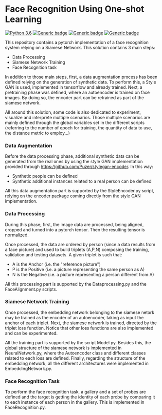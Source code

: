 # Face Recognition Using One-shot Learning

[![Python 3.6](https://img.shields.io/badge/python-3.6.8-blue.svg)](https://www.python.org/downloads/release/python-360/) [![Generic badge](https://img.shields.io/badge/anaconda-4.6.14-blue.svg)](https://shields.io/) [![Generic badge](https://img.shields.io/badge/pytorch-1.1.0-<COLOR>.svg)](https://shields.io/)  [![Generic badge](https://img.shields.io/badge/tensorflow-1.13.1-<COLOR>.svg)](https://shields.io/) 

This repository contains a pytorch implementation of a face recognition system relying on a Siamese Network. This solution contains 3 main steps:

  - Data Processing
  - Siamese Network Training 
  - Face Recognition task

In addition to those main steps, first, a data augmentation process has been defined relying on the generation of synthetic data. To perform this, a Style GAN is used, implemented in tensorflow and already trained. Next, a pretraining phase was defined, where an autoencoder is trained on face images. By doing so, the encoder part can be retrained as part of the siamese network.

All around this solution, some code is also dedicated to experiment, visualize and interprete multiple scenarios. Those multiple scenarios are mainly defined through the global variables set in the different scripts (referring to the number of epoch for training, the quantity of data to use, the distance metric to employ...)

### Data Augmentation 

Before the data processing phase, additional synthetic data can be generated from the real ones by using the style GAN implementation provided through https://github.com/Puzer/stylegan-encoder. In this way:

- Synthetic people can be defined 
- Synthetic additional instances related to a real person can be defined 

All this data augmentation part is supported by the StyleEncoder.py script, relying on the encoder package coming directly from the style GAN implementation.

### Data Processing
During this phase, first, the image data are processed, being aligned, cropped and turned into a pytorch tensor. Then the resulting tensor is normalized. 

Once processed, the data are ordered by person (since a data results from a face picture) and used to build triplets (A,P,N) composing the training, validation and testing datasets. A given triplet is such that: 
- A is the Anchor (i.e. the "reference picture") 
- P is the Positive (i.e. a picture representing the same person as A) 
- N is the Negative (i.e. a picture representing a person different from A)

All this processing part is supported by the Dataprocessing.py and the FaceAlignment.py scripts. 

### Siamese Network Training 

Once processed, the embedding network belonging to the siamese netork may be trained as the encoder of an autoencoder, taking as input the anchor of each triplet. Next, the siamese network is trained, directed by the triplet loss function. Notice that other loss functions are also implemented and can be experimented. 

All the training part is supported by the script Model.py. Besides this, the global structure of the siamese network is implemented in NeuralNetwork.py, where the Autoencoder class and different classes related to each loss are defined. Finally, regarding the structure of the embedding network, all the different architectures were implemented in EmbeddingNetwork.py.

### Face Recognition Task 

To perform the face recognition task, a gallery and a set of probes are defined and the target is getting the identity of each probe by comparing it to each instance of each person in the gallery. This is implemented in FaceRecognition.py. 
